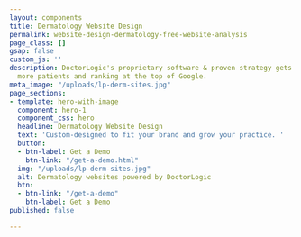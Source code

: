 ```yaml
---
layout: components
title: Dermatology Website Design
permalink: website-design-dermatology-free-website-analysis
page_class: []
gsap: false
custom_js: ''
description: DoctorLogic's proprietary software & proven strategy gets you found by
  more patients and ranking at the top of Google.
meta_image: "/uploads/lp-derm-sites.jpg"
page_sections:
- template: hero-with-image
  component: hero-1
  component_css: hero
  headline: Dermatology Website Design
  text: 'Custom-designed to fit your brand and grow your practice. '
  button:
  - btn-label: Get a Demo
    btn-link: "/get-a-demo.html"
  img: "/uploads/lp-derm-sites.jpg"
  alt: Dermatology websites powered by DoctorLogic
  btn:
  - btn-link: "/get-a-demo"
    btn-label: Get a Demo
published: false

---
```

